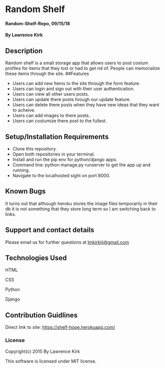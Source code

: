 # Random Shelf

#### Random-Shelf-Repo, 09/15/18

#### By Lawrence Kirk

## Description

Random shelf is a small storage app that allows users to post costum profiles for items that they lost or had to get rid of. People can memorialize these items through the site.
##Features

- Users can add new Items to the site through the form feature.
- Users can login and sign out with their user authentication.
- Users can view all other users posts.
- Users can update there posts hrough our update feature.
- Users can delete there posts when they have new ideas that they want to acheive.
- Users can add images to there posts.
- Users can costumize there post to the fullest.

## Setup/Installation Requirements

- Clone this repository.
- Open both repositories in your terminal.
- Install and run the pip env for python/django apps.
- Command line: python manage.py runserver to get the app up and running.
- Navigate to the localhosted sight on port 8000.

## Known Bugs

It turns out that although heroku stores the image files temporarily in their db it is not something that they store long term so I am switching back to links.

## Support and contact details

Please email us for further questions at lmkirkiii@gmail.com

## Technologies Used

HTML

CSS

Python

Django

## Contribution Guidlines

Direct link to site:
https://shelf-hope.herokuapp.com/

### License

Copyright(c) 2015 By Lawrence Kirk

This software is licensed under MIT license.
